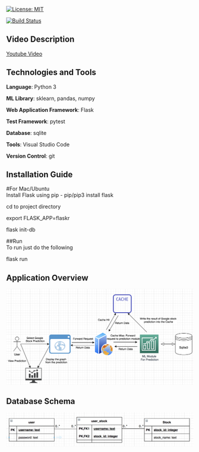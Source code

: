 [![License: MIT](https://img.shields.io/badge/License-MIT-yellow.svg)](https://opensource.org/licenses/MIT)

[![Build Status](https://travis-ci.com/ianyehwork/CSC510_Project1.svg?branch=master)](https://travis-ci.com/ianyehwork/CSC510_Project1)

## Video Description
[Youtube Video](https://youtu.be/MqVWzoUAND4)

## Technologies and Tools
<b>Language</b>: Python 3

<b>ML Library</b>: sklearn, pandas, numpy

<b>Web Application Framework</b>: Flask

<b>Test Framework</b>: pytest

<b>Database</b>: sqlite

<b>Tools</b>: Visual Studio Code

<b>Version Control</b>: git

## Installation Guide
#For Mac/Ubuntu  
Install Flask using pip - pip/pip3 install flask

cd to project directory

export FLASK_APP=flaskr

flask init-db

##Run  
To run just do the following

flask run

## Application Overview
<img src="/doc/ApplicationStructure.png" />

## Database Schema
<img src="/doc/Schema.png" />
